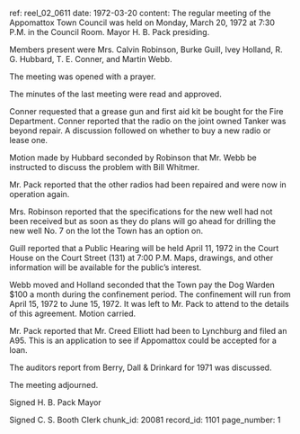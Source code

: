 ref: reel_02_0611
date: 1972-03-20
content: The regular meeting of the Appomattox Town Council was held on Monday, March 20, 1972 at 7:30 P.M. in the Council Room. Mayor H. B. Pack presiding.

Members present were Mrs. Calvin Robinson, Burke Guill, Ivey Holland, R. G. Hubbard, T. E. Conner, and Martin Webb.

The meeting was opened with a prayer.

The minutes of the last meeting were read and approved.

Conner requested that a grease gun and first aid kit be bought for the Fire Department. Conner reported that the radio on the joint owned Tanker was beyond repair. A discussion followed on whether to buy a new radio or lease one.

Motion made by Hubbard seconded by Robinson that Mr. Webb be instructed to discuss the problem with Bill Whitmer.

Mr. Pack reported that the other radios had been repaired and were now in operation again.

Mrs. Robinson reported that the specifications for the new well had not been received but as soon as they do plans will go ahead for drilling the new well No. 7 on the lot the Town has an option on.

Guill reported that a Public Hearing will be held April 11, 1972 in the Court House on the Court Street (131) at 7:00 P.M. Maps, drawings, and other information will be available for the public’s interest.

Webb moved and Holland seconded that the Town pay the Dog Warden $100 a month during the confinement period. The confinement will run from April 15, 1972 to June 15, 1972. It was left to Mr. Pack to attend to the details of this agreement. Motion carried.

Mr. Pack reported that Mr. Creed Elliott had been to Lynchburg and filed an A95. This is an application to see if Appomattox could be accepted for a loan.

The auditors report from Berry, Dall & Drinkard for 1971 was discussed.

The meeting adjourned.

Signed H. B. Pack Mayor

Signed C. S. Booth Clerk
chunk_id: 20081
record_id: 1101
page_number: 1

